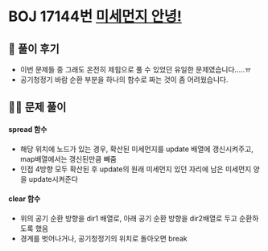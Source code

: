 # BOJ 17144번 [미세먼지 안녕!](https://www.acmicpc.net/problem/17144)

## 🌈 풀이 후기
- 이번 문제들 중 그래도 온전히 제힘으로 풀 수 있었던 유일한 문제였습니다.....ㅠ
- 공기청정기 바람 순환 부분을 하나의 함수로 짜는 것이 좀 어려웠습니다.

## 👩‍🏫 문제 풀이
#### spread 함수
- 해당 위치에 노드가 있는 경우, 확산된 미세먼지를 update 배열에 갱신시켜주고, map배열에서는 갱신된만큼 빼줌
- 인접 4방향 모두 확산된 후 update의 원래 미세먼지 있던 자리에 남은 미세먼지 양을 update시켜준다

#### clear 함수
- 위의 공기 순환 방향을 dir1 배열로, 아래 공기 순환 방향을 dir2배열로 두고 순환하도록 했음
- 경계를 벗어나거나, 공기청정기의 위치로 돌아오면 break
